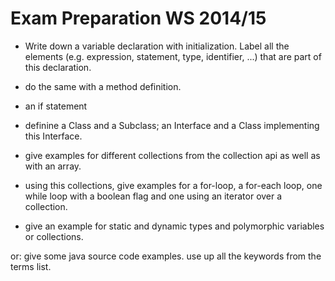 Exam Preparation WS 2014/15
====================================

- Write down a variable declaration with initialization. Label all the elements (e.g. expression, statement, type, identifier, ...) that are part of this declaration.
- do the same with a method definition.
- an if statement
- definine a Class and a Subclass; an Interface and a Class implementing this Interface.

- give examples for different collections from the collection api as well as with an array.
- using this collections, give examples for a for-loop, a for-each loop, one while loop with a boolean flag and one using an iterator over a collection.

- give an example for static and dynamic types and polymorphic variables or collections.


or: give some java source code examples. use up all the keywords from the terms list.